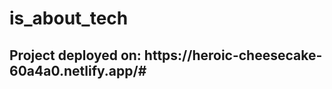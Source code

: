 # <h1>is_about_tech</h1>

<h2>Project deployed on: https://heroic-cheesecake-60a4a0.netlify.app/#</h2>
